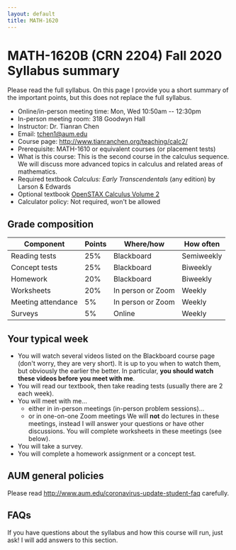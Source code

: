 ```yaml
---
layout: default
title: MATH-1620
---
```


# MATH-1620B (CRN 2204) Fall 2020 Syllabus summary

Please read the full syllabus.
On this page I provide you a short summary of the important points,
but this does not replace the full syllabus.

* Online/in-person meeting time: Mon, Wed 10:50am -- 12:30pm
* In-person meeting room: 318 Goodwyn Hall
* Instructor: Dr. Tianran Chen
* Email: <tchen1@aum.edu>
* Course page: <http://www.tianranchen.org/teaching/calc2/>
* Prerequisite: MATH-1610 or equivalent courses (or placement tests)
* What is this course:
  This is the second course in the calculus sequence.
  We will discuss more advanced topics in calculus and related areas of mathematics.
* Required textbook _Calculus: Early Transcendentals_ (any edition) by Larson & Edwards 
* Optional textbook 
  [OpenSTAX Calculus Volume 2](https://openstax.org/details/books/calculus-volume-2)
* Calculator policy: Not required, won't be allowed

## Grade composition

| Component          | Points | Where/how         | How often  |
|--------------------|--------|-------------------|------------|
| Reading tests      |   25%  | Blackboard        | Semiweekly |
| Concept tests      |   25%  | Blackboard        | Biweekly   |
| Homework           |   20%  | Blackboard        | Biweekly   |
| Worksheets         |   20%  | In person or Zoom | Weekly     |
| Meeting attendance |    5%  | In person or Zoom | Weekly     |
| Surveys            |    5%  | Online            | Weekly     |

## Your typical week

* You will watch several videos listed on the Blackboard course page
  (don't worry, they are very short).
  It is up to you when to watch them,
  but obviously the earlier the better.
  In particular, __you should watch these videos before you meet with me__.
* You will read our textbook, then take reading tests
  (usually there are 2 each week).
* You will meet with me...
  * either in in-person meetings (in-person problem sessions)...
  * or in one-on-one Zoom meetings
  We will __not__ do lectures in these meetings,
  instead I will answer your questions or have other discussions.
  You will complete worksheets in these meetings (see below).
* You will take a survey.
* You will complete a homework assignment or a concept test.

## AUM general policies

Please read <http://www.aum.edu/coronavirus-update-student-faq> carefully.

## FAQs

If you have questions about the syllabus and how this course will run,
just ask!  I will add answers to this section.

